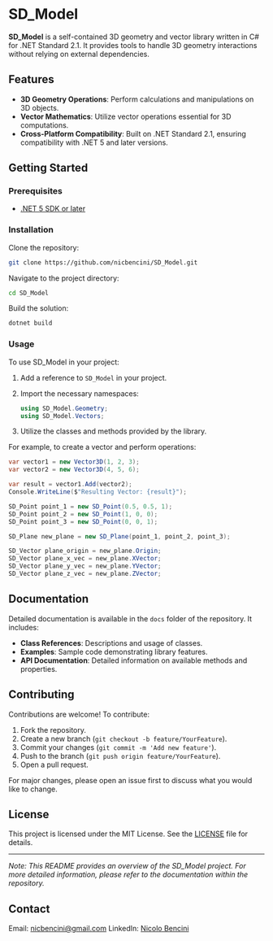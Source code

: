 # SD_Model

**SD_Model** is a self-contained 3D geometry and vector library written in C# for .NET Standard 2.1. It provides tools to handle 3D geometry interactions without relying on external dependencies.

## Features

- **3D Geometry Operations**: Perform calculations and manipulations on 3D objects.
- **Vector Mathematics**: Utilize vector operations essential for 3D computations.
- **Cross-Platform Compatibility**: Built on .NET Standard 2.1, ensuring compatibility with .NET 5 and later versions.

## Getting Started

### Prerequisites

- [.NET 5 SDK or later](https://dotnet.microsoft.com/download/dotnet/5.0)

### Installation

Clone the repository:

```bash
git clone https://github.com/nicbencini/SD_Model.git
```

Navigate to the project directory:

```bash
cd SD_Model
```

Build the solution:

```bash
dotnet build
```

### Usage

To use SD_Model in your project:

1. Add a reference to `SD_Model` in your project.
2. Import the necessary namespaces:
   
   ```csharp
   using SD_Model.Geometry;
   using SD_Model.Vectors;
   ```

3. Utilize the classes and methods provided by the library.

For example, to create a vector and perform operations:

```csharp
var vector1 = new Vector3D(1, 2, 3);
var vector2 = new Vector3D(4, 5, 6);

var result = vector1.Add(vector2);
Console.WriteLine($"Resulting Vector: {result}");
```

```csharp
SD_Point point_1 = new SD_Point(0.5, 0.5, 1);
SD_Point point_2 = new SD_Point(1, 0, 0);
SD_Point point_3 = new SD_Point(0, 0, 1);

SD_Plane new_plane = new SD_Plane(point_1, point_2, point_3);

SD_Vector plane_origin = new_plane.Origin;
SD_Vector plane_x_vec = new_plane.XVector;
SD_Vector plane_y_vec = new_plane.YVector;
SD_Vector plane_z_vec = new_plane.ZVector;
```

## Documentation

Detailed documentation is available in the `docs` folder of the repository. It includes:

- **Class References**: Descriptions and usage of classes.
- **Examples**: Sample code demonstrating library features.
- **API Documentation**: Detailed information on available methods and properties.

## Contributing

Contributions are welcome! To contribute:

1. Fork the repository.
2. Create a new branch (`git checkout -b feature/YourFeature`).
3. Commit your changes (`git commit -m 'Add new feature'`).
4. Push to the branch (`git push origin feature/YourFeature`).
5. Open a pull request.

For major changes, please open an issue first to discuss what you would like to change.

## License

This project is licensed under the MIT License. See the [LICENSE](LICENSE) file for details.

---

*Note: This README provides an overview of the SD_Model project. For more detailed information, please refer to the documentation within the repository.*

## Contact
Email: nicbencini@gmail.com
LinkedIn: [Nicolo Bencini](https://www.linkedin.com/in/nicolo-bencini/)


